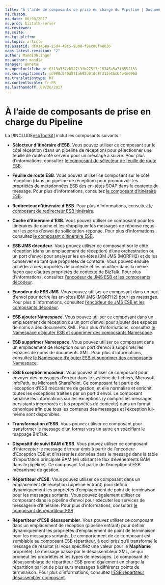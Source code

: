 ```yaml
---
title: "À l’aide de composants de prise en charge du Pipeline | Documents Microsoft"
ms.custom: 
ms.date: 06/08/2017
ms.prod: biztalk-server
ms.reviewer: 
ms.suite: 
ms.tgt_pltfrm: 
ms.topic: article
ms.assetid: df0346ea-15d4-49c5-98d8-f9ec06f4e036
caps.latest.revision: "2"
author: MandiOhlinger
ms.author: mandia
manager: anneta
ms.openlocfilehash: 6313a337e8527f3fb275f7c15745a5a7f6552151
ms.sourcegitcommit: cb908c540d8f1a692d01dc8f313e16cb4b4e696d
ms.translationtype: MT
ms.contentlocale: fr-FR
ms.lasthandoff: 09/20/2017
---
```

# <a name="using-the-pipeline-support-components"></a>À l’aide de composants de prise en charge du Pipeline
La [!INCLUDE[esbToolkit](../includes/esbtoolkit-md.md)] inclut les composants suivants :  
  
-   **Sélecteur d’itinéraire d’ESB**. Vous pouvez utiliser ce composant sur le côté réception (dans un pipeline de réception) pour sélectionner une feuille de route côté serveur pour un message à suivre. Pour plus d’informations, consultez [le composant de sélecteur de feuille de route ESB](../esb-toolkit/the-esb-itinerary-selector-component.md).  
  
-   **Feuille de route ESB**. Vous pouvez utiliser ce composant sur le côté réception (dans un pipeline de réception) pour promouvoir les propriétés de métadonnées ESB des en-têtes SOAP dans le contexte du message. Pour plus d’informations, consultez [le composant d’itinéraire ESB](../esb-toolkit/the-esb-itinerary-component.md).  
  
-   **Redirecteur d’itinéraire d’ESB**. Pour plus d’informations, consultez [le composant de redirecteur ESB itinéraire](../esb-toolkit/the-esb-itinerary-forwarder-component.md).  
  
-   **Cache d’itinéraire d’ESB**. Vous pouvez utiliser ce composant pour les itinéraires de cache et les réappliquer les messages de réponse reçus par les ports d’envoi de sollicitation-réponse. Pour plus d’informations, consultez [le composant d’itinéraire ESB](../esb-toolkit/the-esb-itinerary-component.md).  
  
-   **ESB JMS décodeur**. Vous pouvez utiliser ce composant sur le côté réception (dans un emplacement de réception) d’une orchestration ou un port d’envoi pour analyser les en-têtes IBM JMS (MQRFH2) et de les conserver en tant que propriétés de contexte. Vous pouvez ensuite accéder à ces propriétés de contexte et les modifier dans la même façon que d’autres propriétés de contexte de BizTalk. Pour plus d’informations, consultez [l’encodeur de JMS ESB et les composants décodeur](../esb-toolkit/the-esb-jms-encoder-and-decoder-components.md).  
  
-   **Encodeur de ESB JMS**. Vous pouvez utiliser ce composant dans un port d’envoi pour écrire les en-têtes IBM JMS (MQRFH2) pour les messages. Pour plus d’informations, consultez [l’encodeur de JMS ESB et les composants décodeur](../esb-toolkit/the-esb-jms-encoder-and-decoder-components.md).  
  
-   **ESB ajouter Namespace**. Vous pouvez utiliser ce composant dans un emplacement de réception ou un port d’envoi pour ajouter des espaces de noms à des documents XML. Pour plus d’informations, consultez [le Namespace d’ajouter ESB et supprimer des composants Namespace](../esb-toolkit/the-esb-add-namespace-and-remove-namespace-components.md).  
  
-   **ESB supprimer Namespace**. Vous pouvez utiliser ce composant dans un emplacement de réception ou un port d’envoi à supprimer les espaces de noms de documents XML. Pour plus d’informations, consultez [le Namespace d’ajouter ESB et supprimer des composants Namespace](../esb-toolkit/the-esb-add-namespace-and-remove-namespace-components.md).  
  
-   **ESB Exception encodeur**. Vous pouvez utiliser ce composant pour envoyer des messages d’erreur dans le système de fichiers, Microsoft InfoPath, ou Microsoft SharePoint. Ce composant fait partie de l’exception d’ESB mécanisme de gestion, et elle normalise et enrichit toutes les exceptions traitées par un port d’envoi. Le composant sérialise les informations sur les exceptions (y compris les messages persistants incorporés et les propriétés de contexte) dans un format canonique afin que tous les contenus des messages et l’exception lui-même sont disponibles.  
  
-   **Transformation d’ESB**. Vous pouvez utiliser ce composant pour transformer le message d’un format vers un autre en spécifiant le mappage BizTalk.  
  
-   **Dispositif de suivi BAM d’ESB**. Vous pouvez utiliser ce composant d’intercepter le message d’erreur émis à partir de l’encodeur d’Exception ESB et d’insérer les données dans le message dans la table d’importation principale BAM (en utilisant le flux d’événements BAM dans le pipeline). Ce composant fait partie de l’exception d’ESB mécanisme de gestion.  
  
-   **Répartiteur d’ESB**. Vous pouvez utiliser ce composant dans un emplacement de réception (pipeline entrant) pour définir dynamiquement les propriétés d’emplacement de point de terminaison pour les messages sortants. Vous pouvez également utiliser ce composant dans le pipeline d’envoi pour exécuter les services de messagerie d’itinéraire. Pour plus d’informations, consultez [le composant de répartiteur ESB](../esb-toolkit/the-esb-dispatcher-component.md).  
  
-   **Répartiteur d’ESB désassembler**. Vous pouvez utiliser ce composant dans un emplacement de réception (pipeline entrant) pour définir dynamiquement les propriétés d’emplacement de point de terminaison pour les messages sortants. Le comportement de ce composant est semblable au composant ESB répartiteur, à ceci près qu’il transforme le message de résultat (si vous spécifiez une valeur pour le **MapName** propriété). Le message passe par le désassembleur XML, ce qui promeut les propriétés et les types de messages. Le composant de désassemblage de répartiteur ESB prend également en charge la répartition par lot de plusieurs messages à différents points de terminaison. Pour plus d’informations, consultez [l’ESB répartiteur désassembler composant](../esb-toolkit/the-esb-dispatcher-disassemble-component.md).